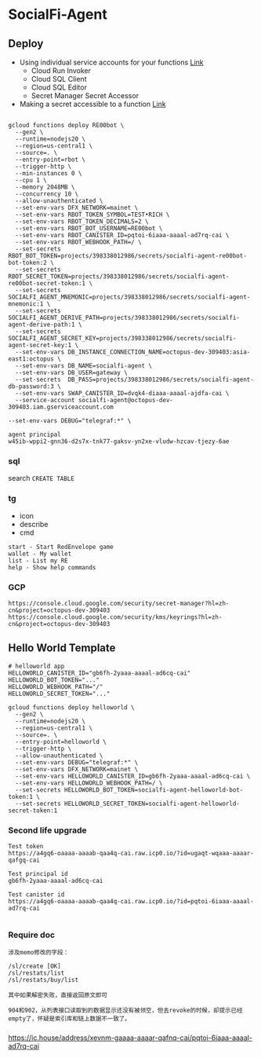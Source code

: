# SocialFi-Agent

## Deploy
- Using individual service accounts for your functions [Link](https://cloud.google.com/functions/docs/securing/function-identity#individual)
    - Cloud Run Invoker
    - Cloud SQL Client
    - Cloud SQL Editor
    - Secret Manager Secret Accessor
- Making a secret accessible to a function [Link](https://cloud.google.com/functions/docs/configuring/secrets#making_a_secret_accessible_to_a_function)

```

gcloud functions deploy RE00bot \
  --gen2 \
  --runtime=nodejs20 \
  --region=us-central1 \
  --source=. \
  --entry-point=rbot \
  --trigger-http \
  --min-instances 0 \
  --cpu 1 \
  --memory 2048MB \
  --concurrency 10 \
  --allow-unauthenticated \
  --set-env-vars DFX_NETWORK=mainet \
  --set-env-vars RBOT_TOKEN_SYMBOL=TEST•RICH \
  --set-env-vars RBOT_TOKEN_DECIMALS=2 \
  --set-env-vars RBOT_BOT_USERNAME=RE00bot \
  --set-env-vars RBOT_CANISTER_ID=pqtoi-6iaaa-aaaal-ad7rq-cai \
  --set-env-vars RBOT_WEBHOOK_PATH=/ \
  --set-secrets  RBOT_BOT_TOKEN=projects/398338012986/secrets/socialfi-agent-re00bot-bot-token:2 \
  --set-secrets  RBOT_SECRET_TOKEN=projects/398338012986/secrets/socialfi-agent-re00bot-secret-token:1 \
  --set-secrets  SOCIALFI_AGENT_MNEMONIC=projects/398338012986/secrets/socialfi-agent-mnemonic:1 \
  --set-secrets  SOCIALFI_AGENT_DERIVE_PATH=projects/398338012986/secrets/socialfi-agent-derive-path:1 \
  --set-secrets  SOCIALFI_AGENT_SECRET_KEY=projects/398338012986/secrets/socialfi-agent-secret-key:1 \
  --set-env-vars DB_INSTANCE_CONNECTION_NAME=octopus-dev-309403:asia-east1:octopus \
  --set-env-vars DB_NAME=socialfi-agent \
  --set-env-vars DB_USER=gateway \
  --set-secrets  DB_PASS=projects/398338012986/secrets/socialfi-agent-db-password:3 \
  --set-env-vars SWAP_CANISTER_ID=dvqk4-diaaa-aaaal-ajdfa-cai \
  --service-account socialfi-agent@octopus-dev-309403.iam.gserviceaccount.com

--set-env-vars DEBUG="telegraf:*" \
```

```
agent principal
w45ib-wppi2-gnn36-d2s7x-tnk77-gaksv-yn2xe-vludw-hzcav-tjezy-6ae
```

### sql
search `CREATE TABLE`


### tg
- icon
- describe
- cmd
```
start - Start RedEnvelope game
wallet - My wallet
list - List my RE
help - Show help commands
```

### GCP
```
https://console.cloud.google.com/security/secret-manager?hl=zh-cn&project=octopus-dev-309403
https://console.cloud.google.com/security/kms/keyrings?hl=zh-cn&project=octopus-dev-309403
```


## Hello World Template
```
# helloworld app
HELLOWORLD_CANISTER_ID="gb6fh-2yaaa-aaaal-ad6cq-cai"
HELLOWORLD_BOT_TOKEN="..."
HELLOWORLD_WEBHOOK_PATH="/"
HELLOWORLD_SECRET_TOKEN="..."
```

```
gcloud functions deploy helloworld \
  --gen2 \
  --runtime=nodejs20 \
  --region=us-central1 \
  --source=. \
  --entry-point=helloworld \
  --trigger-http \
  --allow-unauthenticated \
  --set-env-vars DEBUG="telegraf:*" \
  --set-env-vars DFX_NETWORK=mainet \
  --set-env-vars HELLOWORLD_CANISTER_ID=gb6fh-2yaaa-aaaal-ad6cq-cai \
  --set-env-vars HELLOWORLD_WEBHOOK_PATH=/ \
  --set-secrets HELLOWORLD_BOT_TOKEN=socialfi-agent-helloworld-bot-token:1 \
  --set-secrets HELLOWORLD_SECRET_TOKEN=socialfi-agent-helloworld-secret-token:1

```

### Second life upgrade
```
Test token
https://a4gq6-oaaaa-aaaab-qaa4q-cai.raw.icp0.io/?id=ugaqt-wqaaa-aaaar-qafgq-cai

Test principal id
gb6fh-2yaaa-aaaal-ad6cq-cai

Test canister id
https://a4gq6-oaaaa-aaaab-qaa4q-cai.raw.icp0.io/?id=pqtoi-6iaaa-aaaal-ad7rq-cai


```

### Require doc
```
涉及memo修改的字段：

/sl/create [OK]
/sl/restats/list 
/sl/restats/buy/list

其中如果解密失败，直接返回原文即可

904和902，从列表接口读取到的数据显示还没有被领空，但去revoke的时候，却提示已经empty了，怀疑是索引库和链上数据不一致了。
```

###

 https://ic.house/address/xevnm-gaaaa-aaaar-qafnq-cai/pqtoi-6iaaa-aaaal-ad7rq-cai